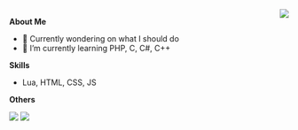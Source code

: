 <a href="#">
  <img align="right" src="https://github-readme-stats.vercel.app/api?username=TearTyr&count_private=true&show_icons=true" />
</a>


**About Me**

- 🔭 Currently wondering on what I should do
- 🌱 I’m currently learning PHP, C, C#, C++

**Skills**

- Lua, HTML, CSS, JS

**Others**


<img src="https://github-readme-stats.vercel.app/api/top-langs/?username=TearTyr&layout=compact" />
<img src="https://osu-sig.vercel.app/card?user=Homeless%20Gaming&mode=std&lang=en&blur=6&animation=true&hue=255" />
